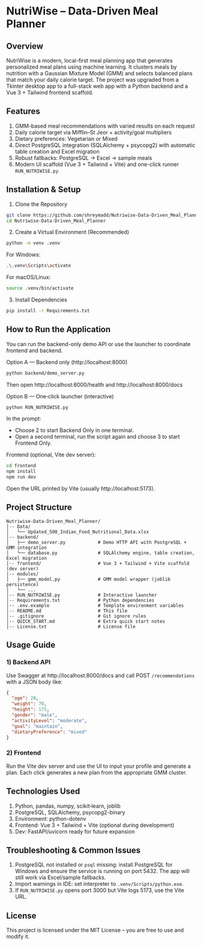 # NutriWise – Data-Driven Meal Planner
## Overview
NutriWise is a modern, local-first meal planning app that generates personalized meal plans using machine learning. It clusters meals by nutrition with a Gaussian Mixture Model (GMM) and selects balanced plans that match your daily calorie target. The project was upgraded from a Tkinter desktop app to a full-stack web app with a Python backend and a Vue 3 + Tailwind frontend scaffold.
## Features
1. GMM-based meal recommendations with varied results on each request
2. Daily calorie target via Mifflin–St Jeor + activity/goal multipliers
3. Dietary preferences: Vegetarian or Mixed
4. Direct PostgreSQL integration (SQLAlchemy + psycopg2) with automatic table creation and Excel migration
5. Robust fallbacks: PostgreSQL → Excel → sample meals
6. Modern UI scaffold (Vue 3 + Tailwind + Vite) and one-click runner `RUN_NUTRIWISE.py`
## Installation & Setup
1. Clone the Repository
```bash
git clone https://github.com/shreymadd/Nutriwise-Data-Driven_Meal_Planner.git
cd Nutriwise-Data-Driven_Meal_Planner
```
2. Create a Virtual Environment (Recommended)
```bash
python -m venv .venv
```
For Windows:
```bash
.\.venv\Scripts\activate
``` 
For macOS/Linux:
```bash
source .venv/bin/activate
```  
3. Install Dependencies
```bash
pip install -r Requirements.txt
```
## How to Run the Application
You can run the backend-only demo API or use the launcher to coordinate frontend and backend.

Option A — Backend only (http://localhost:8000)
```bash
python backend/demo_server.py
```
Then open http://localhost:8000/health and http://localhost:8000/docs

Option B — One‑click launcher (interactive)
```bash
python RUN_NUTRIWISE.py
```
In the prompt:
- Choose 2 to start Backend Only in one terminal.
- Open a second terminal, run the script again and choose 3 to start Frontend Only.

Frontend (optional, Vite dev server):
```bash
cd frontend
npm install
npm run dev
```
Open the URL printed by Vite (usually http://localhost:5173).
## Project Structure
```plaintext
Nutriwise-Data-Driven_Meal_Planner/
│-- Data/
│   └── Updated_500_Indian_Food_Nutritional_Data.xlsx
│-- backend/
│   ├── demo_server.py            # Demo HTTP API with PostgreSQL + GMM integration
│   └── database.py               # SQLAlchemy engine, table creation, Excel migration
│-- frontend/                     # Vue 3 + Tailwind + Vite scaffold (dev server)
│-- modules/
│   ├── gmm_model.py              # GMM model wrapper (joblib persistence)
│   └── ...
│-- RUN_NUTRIWISE.py              # Interactive launcher
│-- Requirements.txt              # Python dependencies
│-- .env.example                  # Template environment variables
│-- README.md                     # This file
│-- .gitignore                    # Git ignore rules
│-- QUICK_START.md                # Extra quick start notes
│-- License.txt                   # License file
```
## Usage Guide
### 1) Backend API
Use Swagger at http://localhost:8000/docs and call POST `/recommendations` with a JSON body like:
```json
{
  "age": 28,
  "weight": 70,
  "height": 175,
  "gender": "male",
  "activityLevel": "moderate",
  "goal": "maintain",
  "dietaryPreference": "mixed"
}
```
### 2) Frontend
Run the Vite dev server and use the UI to input your profile and generate a plan. Each click generates a new plan from the appropriate GMM cluster.
## Technologies Used
1. Python, pandas, numpy, scikit‑learn, joblib
2. PostgreSQL, SQLAlchemy, psycopg2-binary
3. Environment: python-dotenv
4. Frontend: Vue 3 + Tailwind + Vite (optional during development)
5. Dev: FastAPI/uvicorn ready for future expansion
## Troubleshooting & Common Issues
1) PostgreSQL not installed or `psql` missing: install PostgreSQL for Windows and ensure the service is running on port 5432. The app will still work via Excel/sample fallbacks.
2) Import warnings in IDE: set interpreter to `.venv/Scripts/python.exe`.
3) If `RUN_NUTRIWISE.py` opens port 3000 but Vite logs 5173, use the Vite URL.
## License
This project is licensed under the MIT License – you are free to use and modify it.
